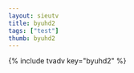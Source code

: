 ```yaml
--- 
layout: sieutv
title: byuhd2
tags: ["test"]
thumb: byuhd2
---
```

{% include tvadv key="byuhd2" %}
